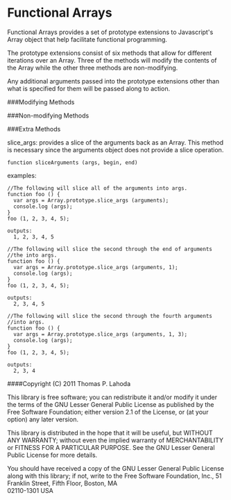 Functional Arrays
=================

Functional Arrays provides a set of prototype extensions to Javascript's
Array object that help facilitate functional programming.

The prototype extensions consist of six methods that allow for different
iterations over an Array. Three of the methods will modify the contents
of the Array while the other three methods are non-modifying. 

Any additional arguments passed into the prototype extensions other than
what is specified for them will be passed along to action.

###Modifying Methods

###Non-modifying Methods

###Extra Methods

slice_args:
  provides a slice of the arguments back as an Array. This method is
necessary since the arguments object does not provide a slice operation.

    function sliceArguments (args, begin, end)

  examples:

    //The following will slice all of the arguments into args.
    function foo () {
      var args = Array.prototype.slice_args (arguments);
      console.log (args);
    }
    foo (1, 2, 3, 4, 5);

    outputs:
      1, 2, 3, 4, 5

    //The following will slice the second through the end of arguments 
    //the into args.
    function foo () {
      var args = Array.prototype.slice_args (arguments, 1);
      console.log (args);
    }
    foo (1, 2, 3, 4, 5);

    outputs:
      2, 3, 4, 5

    //The following will slice the second through the fourth arguments
    //into args.
    function foo () {
      var args = Array.prototype.slice_args (arguments, 1, 3);
      console.log (args);
    }
    foo (1, 2, 3, 4, 5);

    outputs:
      2, 3, 4


####Copyright (C) 2011 Thomas P. Lahoda

This library is free software; you can redistribute it and/or
modify it under the terms of the GNU Lesser General Public
License as published by the Free Software Foundation; either
version 2.1 of the License, or (at your option) any later version.

This library is distributed in the hope that it will be useful,
but WITHOUT ANY WARRANTY; without even the implied warranty of
MERCHANTABILITY or FITNESS FOR A PARTICULAR PURPOSE.  See the GNU
Lesser General Public License for more details.

You should have received a copy of the GNU Lesser General Public
License along with this library; if not, write to the Free Software
Foundation, Inc., 51 Franklin Street, Fifth Floor, Boston, MA  
02110-1301  USA

